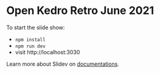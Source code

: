 # Open Kedro Retro June 2021 

To start the slide show:

- `npm install`
- `npm run dev`
- visit http://localhost:3030

Learn more about Slidev on [documentations](https://sli.dev/).
